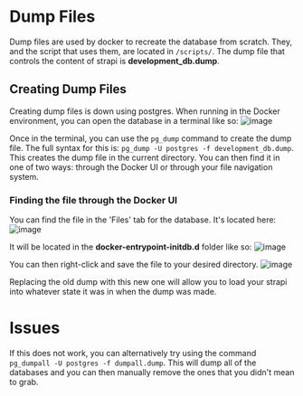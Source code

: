 # Dump Files
Dump files are used by docker to recreate the database from scratch. They, and the script that uses them, are located in ``/scripts/``. The dump file that controls the content of strapi is **development_db.dump**.

## Creating Dump Files
Creating dump files is down using postgres. When running in the Docker environment, you can open the database in a terminal like so:
![image](https://github.com/DavidMagda/CaSMM_fork_2023/assets/31215899/30472760-1f70-4007-9017-02ce31b9d8ce)

Once in the terminal, you can use the ```pg_dump``` command to create the dump file. The full syntax for this is: ```pg_dump -U postgres -f development_db.dump```. This creates the dump file in the current directory. You can then find it in one of two ways: through the Docker UI or through your file navigation system.

### Finding the file through the Docker UI
You can find the file in the 'Files' tab for the database. It's located here:
![image](https://github.com/DavidMagda/CaSMM_fork_2023/assets/31215899/31321e15-aa5d-4196-8398-79afb64bbf7a)

It will be located in the **docker-entrypoint-initdb.d** folder like so:
![image](https://github.com/DavidMagda/CaSMM_fork_2023/assets/31215899/41f59197-0cdc-4526-8bd2-437b21dae6fc)

You can then right-click and save the file to your desired directory.
![image](https://github.com/DavidMagda/CaSMM_fork_2023/assets/31215899/c7d413f5-f197-48a4-b1ec-8c7eb9a803a8)

Replacing the old dump with this new one will allow you to load your strapi into whatever state it was in when the dump was made.

# Issues
If this does not work, you can alternatively try using the command ```pg_dumpall -U postgres -f dumpall.dump```. This will dump all of the databases and you can then manually remove the ones that you didn't mean to grab.
